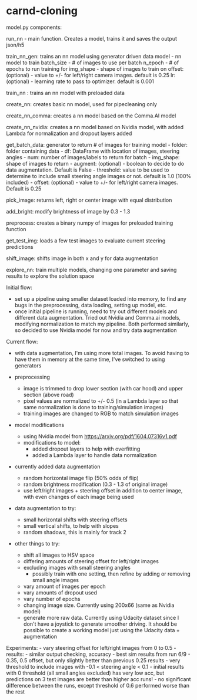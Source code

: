 # carnd-cloning

model.py components:

run_nn - main function. Creates a model, trains it and saves the output json/h5

train_nn_gen: trains an nn model using generator driven data
    model - nn model to train
    batch_size - # of images to use per batch
    n_epoch - # of epochs to run training for
    img_shape - shape of images to train on
    offset: (optional) - value to +/- for left/right camera images. default is 0.25
    lr: (optional) - learning rate to pass to optimizer. default is 0.001

train_nn : trains an nn model with preloaded data

create_nn: creates basic nn model, used for pipecleaning only

create_nn_comma: creates a nn model based on the Comma.AI model

create_nn_nvidia: creates a nn model based on Nvidia model, with added Lambda for normalization and dropout layers added

get_batch_data: generator to return # of images for training model
    - folder: folder containing data
    - df: DataFrame with location of images, steering angles
    - num: number of images/labels to return for batch
    - img_shape: shape of images to return
    - augment: (optional) - boolean to decide to do data augmentation. Default is False
    - threshold: value to be used to determine to include small steering angle images or not. default is 1.0 (100% included)
    - offset: (optional) - value to +/- for left/right camera images. Default is 0.25

pick_image: returns left, right or center image with equal distribution

add_bright: modify brightness of image by 0.3 - 1.3

preprocess: creates a binary numpy of images for preloaded training function

get_test_img: loads a few test images to evaluate current steering predictions

shift_image: shifts image in both x and y for data augmentation

explore_nn: train multiple models, changing one parameter and saving results to explore the solution space


Initial flow:
- set up a pipeline using smaller dataset loaded into memory, to find any bugs in the preprocessing, data loading, setting up model, etc.
- once initial pipeline is running, need to try out different models and different data augmentation. Tried out Nvidia and Comma.ai models, modifying normalization to match my pipeline. Both performed similarly, so decided to use Nvidia model for now and try data augmentation

Current flow:
- with data augmentation, I'm using more total images. To avoid having to have them in memory at the same time, I've switched to using generators

- preprocessing
	- image is trimmed to drop lower section (with car hood) and upper section (above road)
	- pixel values are normalized to +/- 0.5 (in a Lambda layer so that same normalization is done to training/simulation images)
	- training images are changed to RGB to match simulation images

- model modifications
	 - using Nvidia model from https://arxiv.org/pdf/1604.07316v1.pdf
	- modifications to model:
		- added dropout layers to help with overfitting
		- added a Lambda layer to handle data normalization
- currently added data augmentation
	- random horizontal image flip (50% odds of flip)
	- random brightness modification (0.3 - 1.3 of original image)
	- use left/right images + steering offset in addition to center image, with even changes of each image being used

- data augmentation to try:
	- small horizontal shifts with steering offsets
	- small vertical shifts, to help with slopes
	- random shadows, this is mainly for track 2

- other things to try:
	- shift all images to HSV space
	- differing amounts of steering offset for left/right images
	- excluding images with small steering angles
		- possibly train with one setting, then refine by adding or removing small angle images
	- vary amount of images per epoch
	- vary amounts of dropout used
	- vary number of epochs
	- changing image size. Currently using 200x66 (same as Nvidia model)
	- generate more raw data. Currently using Udacity dataset since I don't have a joystick to generate smoother driving. It should be possible to create a working model just using the Udacity data + augmentation

Experiments:
	- vary steering offset for left/right images from 0 to 0.5
	- results:
		- similar output checking, accuracy
		- best sim results from run 6/9 - 0.35, 0.5 offset, but only slightly better than previous 0.25 results
	- very threshold to include images with -0.1 < steering angle < 0.1
	- initial results with 0 threshold (all small angles excluded) has very low acc, but predictions on 3 test images are better than higher acc runs!
	- no significant difference between the runs, except threshold of 0.6 performed worse than the rest
